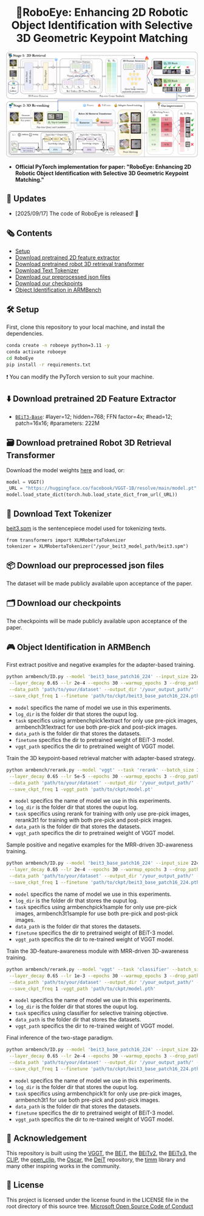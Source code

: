 <h1 align="center">
🤖RoboEye: Enhancing 2D Robotic Object Identification with Selective 3D Geometric Keypoint Matching</h1>

<p align = "center">
<img src="./arch.png"/>
</p>


* **Official PyTorch implementation for paper:  "RoboEye: Enhancing 2D Robotic Object Identification with Selective 3D Geometric Keypoint Matching."** <br>

## 📰 Updates
- [2025/09/17] The code of RoboEye is released! 🎉

## 🗞️ Contents
- [Setup](#-setup)
- [Download pretrained 2D feature extractor](#-download-pretrained-2d-feature-extractor)
- [Download pretrained robot 3D retrieval transformer](#-download-pretrained-robot-3d-retrieval-transformer)
- [Download Text Tokenizer](#-download-text-tokenizer)
- [Download our preprocessed json files](#-download-our-preprocessed-json-files)
- [Download our checkpoints](#-download-our-checkpoints)
- [Object Identification in ARMBench](#-object-identification-in-armbench)

## 🛠️ Setup

First, clone this repository to your local machine, and install the dependencies.
```bash
conda create -n roboeye python=3.11 -y
conda activate roboeye
cd RoboEye
pip install -r requirements.txt
```
❗ You can modify the PyTorch version to suit your machine.

## ⬇️ Download pretrained 2D Feature Extractor

   - [`BEiT3-Base`](https://conversationhub.blob.core.windows.net/beit-share-public/beit3/pretraining/beit3_base_patch16_224.pth?sv=2021-10-04&st=2023-06-08T11%3A16%3A02Z&se=2033-06-09T11%3A16%3A00Z&sr=c&sp=r&sig=N4pfCVmSeq4L4tS8QbrFVsX6f6q844eft8xSuXdxU48%3D): #layer=12; hidden=768; FFN factor=4x; #head=12; patch=16x16; #parameters: 222M

## 🗃️ Download pretrained Robot 3D Retrieval Transformer

Download the model weights [here](https://huggingface.co/facebook/VGGT-1B/blob/main/model.pt) and load, or:

```python
model = VGGT()
_URL = "https://huggingface.co/facebook/VGGT-1B/resolve/main/model.pt"
model.load_state_dict(torch.hub.load_state_dict_from_url(_URL))
```


## 📍 Download Text Tokenizer

[beit3.spm](https://conversationhub.blob.core.windows.net/beit-share-public/beit3/sentencepiece/beit3.spm) is the sentencepiece model used for tokenizing texts.
```
from transformers import XLMRobertaTokenizer
tokenizer = XLMRobertaTokenizer("/your_beit3_model_path/beit3.spm")
```

## 📦 Download our preprocessed json files

The dataset will be made publicly available upon acceptance of the paper.

## 🗂️ Download our checkpoints

The checkpoints will be made publicly available upon acceptance of the paper.

## 🎮 Object Identification in ARMBench
First extract positive and negative examples for the adapter-based training.
```bash
python armbench/ID.py --model 'beit3_base_patch16_224' --input_size 224 --task 'armbenchpick1extract' --batch_size 128 \
 --layer_decay 0.65 --lr 2e-4 --epochs 30 --warmup_epochs 3 --drop_path 0.2 --sentencepiece_model 'beit3.spm' \
 --data_path 'path/to/your/dataset' --output_dir '/your_output_path/' --log_dir '/your_log_path/' --weight_decay 0.05  \
 --save_ckpt_freq 1 --finetune 'path/to/ckpt/beit3_base_patch16_224.pth' -vggt_path 'path/to/ckpt/model.pt' --eval
```
- `model` specifics the name of model we use in this experiments. 
- `log_dir` is the folder dir that stores the ouput log.
- `task`  specifics using armbenchpick1extract for only use pre-pick images, armbench3t1extract for use both pre-pick and post-pick images. 
- `data_path` is the folder dir that stores the datasets.
- `finetune` specifics the dir to pretrained weight of BEiT-3 model.
- `vggt_path` specifics the dir to pretrained weight of VGGT model.


Train the 3D keypoint-based retrieval matcher with adapter-based strategy.
```bash
python armbench/rerank.py --model 'vggt' --task 'rerank' --batch_size 128 \
 --layer_decay 0.65 --lr 5e-5 --epochs 30 --warmup_epochs 3 --drop_path 0.2 --sentencepiece_model 'beit3.spm' \
 --data_path 'path/to/your/dataset' --output_dir '/your_output_path/' --log_dir '/your_log_path/' --weight_decay 0.05  \
 --save_ckpt_freq 1 -vggt_path 'path/to/ckpt/model.pt'
```
- `model` specifics the name of model we use in this experiments. 
- `log_dir` is the folder dir that stores the ouput log.
- `task`  specifics using rerank for training with only use pre-pick images, rerank3t1 for training with both pre-pick and post-pick images.
- `data_path` is the folder dir that stores the datasets.
- `vggt_path` specifics the dir to pretrained weight of VGGT model.


Sample positive and negative examples for the MRR-driven 3D-awareness training.
```bash
python armbench/ID.py --model 'beit3_base_patch16_224' --input_size 224 --task 'armbenchpick1sample' --batch_size 128 \
 --layer_decay 0.65 --lr 2e-4 --epochs 30 --warmup_epochs 3 --drop_path 0.2 --sentencepiece_model 'beit3.spm' \
 --data_path 'path/to/your/dataset' --output_dir '/your_output_path/' --log_dir '/your_log_path/' --weight_decay 0.05  \
 --save_ckpt_freq 1 --finetune 'path/to/ckpt/beit3_base_patch16_224.pth' -vggt_path 'path/to/ckpt/model.pth' --eval
```
- `model` specifics the name of model we use in this experiments. 
- `log_dir` is the folder dir that stores the ouput log.
- `task`  specifics using armbenchpick1sample for only use pre-pick images, armbench3t1sample for use both pre-pick and post-pick images. 
- `data_path` is the folder dir that stores the datasets.
- `finetune` specifics the dir to pretrained weight of BEiT-3 model.
- `vggt_path` specifics the dir to re-trained weight of VGGT model.


Train the 3D-feature-awareness module with MRR-driven 3D-awareness training.
```bash
python armbench/rerank.py --model 'vggt' --task 'classifier' --batch_size 256 \
 --layer_decay 0.65 --lr 1e-3 --epochs 30 --warmup_epochs 3 --drop_path 0.2 --sentencepiece_model 'beit3.spm' \
 --data_path 'path/to/your/dataset' --output_dir '/your_output_path/' --log_dir '/your_log_path/' --weight_decay 0.05  \
 --save_ckpt_freq 1 -vggt_path 'path/to/ckpt/model.pth'
```
- `model` specifics the name of model we use in this experiments. 
- `log_dir` is the folder dir that stores the ouput log.
- `task`  specifics using classifier for selective training objective.
- `data_path` is the folder dir that stores the datasets.
- `vggt_path` specifics the dir to re-trained weight of VGGT model.


Final inference of the two-stage paradigm.
```bash
python armbench/ID.py --model 'beit3_base_patch16_224' --input_size 224 --task 'armbenchpick1' --batch_size 128 \
 --layer_decay 0.65 --lr 2e-4 --epochs 30 --warmup_epochs 3 --drop_path 0.2 --sentencepiece_model 'beit3.spm' \
 --data_path 'path/to/your/dataset' --output_dir '/your_output_path/' --log_dir '/your_log_path/' --weight_decay 0.05  \
 --save_ckpt_freq 1 --finetune 'path/to/ckpt/beit3_base_patch16_224.pth' -vggt_path 'path/to/ckpt/model.pth' --eval
```
- `model` specifics the name of model we use in this experiments. 
- `log_dir` is the folder dir that stores the ouput log.
- `task`  specifics using armbenchpick1t for only use pre-pick images, armbench3t1 for use both pre-pick and post-pick images.
- `data_path` is the folder dir that stores the datasets.
- `finetune` specifics the dir to pretrained weight of BEiT-3 model.
- `vggt_path` specifics the dir to re-trained weight of VGGT model.



## 🙏 Acknowledgement

This repository is built using the [VGGT](https://github.com/facebookresearch/vggt), the [BEiT](https://github.com/microsoft/unilm/tree/master/beit), the [BEiTv2](https://github.com/microsoft/unilm/tree/master/beit2), the [BEiTv3](https://github.com/microsoft/unilm/tree/master/beit3), the [CLIP](https://github.com/openai/CLIP), the [open_clip](https://github.com/mlfoundations/open_clip), the [Oscar](https://github.com/microsoft/Oscar), the [DeiT](https://github.com/facebookresearch/deit) repository, the [timm](https://github.com/rwightman/pytorch-image-models) library and many other inspiring works in the community.


## 📄 License
This project is licensed under the license found in the LICENSE file in the root directory of this source tree.
[Microsoft Open Source Code of Conduct](https://opensource.microsoft.com/codeofconduct)

